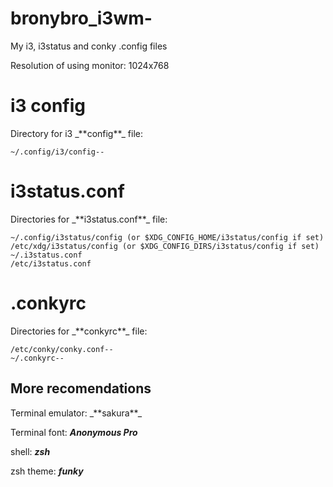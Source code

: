 # bronybro_i3wm-
My i3, i3status and conky .config files  

Resolution of using monitor: 1024х768 

<h1>i3 config</h1>
Directory for i3 _**config**_ file:  

    ~/.config/i3/config-- 
  
<h1>i3status.conf</h1>
Directories for _**i3status.conf**_ file:  

    ~/.config/i3status/config (or $XDG_CONFIG_HOME/i3status/config if set)        
    /etc/xdg/i3status/config (or $XDG_CONFIG_DIRS/i3status/config if set)      
    ~/.i3status.conf       
    /etc/i3status.conf  
    
<h1>.conkyrc</h1>
Directories for _**conkyrc**_ file:  

    /etc/conky/conky.conf-- 
    ~/.conkyrc-- 
    
<h2>More recomendations</h2>
Terminal emulator: _**sakura**_  

Terminal font: _**Anonymous Pro**_  

shell: _**zsh**_  

zsh theme: _**funky**_ 
